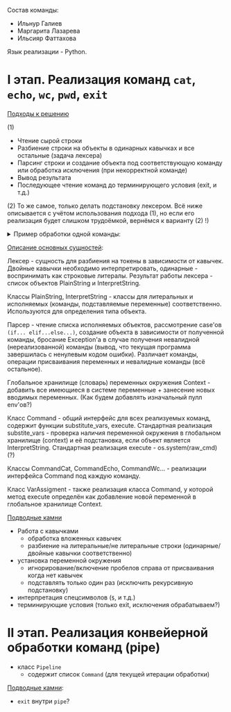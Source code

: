 Состав команды:
- Ильнур Галиев
- Маргарита Лазарева
- Ильсияр Фаттахова

Язык реализации - Python.

# I этап. Реализация команд `cat`, `echo`, `wc`, `pwd`, `exit`

<ins>Подходы к решению</ins>

(1)
- Чтение сырой строки
- Разбиение строки на объекты в одинарных кавычках и все остальные (задача лексера)
- Парсинг строки и создание объекта под соответствующую команду или обработка исключения (при некорректной команде)
- Вывод результата
- Последующее чтение команд до терминирующего условия (exit, и т.д.)

(2)
То же самое, только делать подстановку лексером. Всё ниже описывается с учётом использования подхода (1), но если его реализация будет слишком трудоёмкой, вернёмся к варианту (2) !)

<details>
<summary>Пример обработки одной команды:</summary>
  <img src="https://raw.githubusercontent.com/ritka-admin/sd_cli/dev/scheme/scheme.png">
</details>

<ins>Описание основных сущностей</ins>:

Лексер - сущность для разбиения на токены в зависимости от кавычек. Двойные кавычки необходимо интерпретировать, одинарные - воспринимать как строковые литералы. Результат работы лексера - список объектов PlainString и InterpretString.

Классы PlainString, InterpretString - классы для литеральных и исполняемых (команды, подставляемые переменные) соответственно. Используются для определения типа объекта.

Парсер - чтение списка исполняемых объектов, рассмотрение case'ов `(if... elif...else...)`, создание объекта в зависимости от полученной команды, бросание Exception'a в случае получения невалидной (нереализованной) команды (вывод, что текущая программа завершилась с ненулевым кодом ошибки). Различает команды, операции присваивания переменных и невалидные команды (всё остальное).

Глобальное хранилище (словарь) переменных окружения Context - добавить все имеющиеся в системе переменные + занесение новых вводимых переменных. (Как будем добавлять изначальный пулл env'ов?)

Класс Command - общий интерфейс для всех реализуемых команд, содержит функции substitute_vars,
execute. Стандартная реализация substite_vars - проверка наличия переменной окружения
в глобальном хранилище (context) и её подстановка, если объект является InterpretString. Стандартная реализация execute - os.system(raw_cmd) (?)

Классы CommandCat, CommandEcho, CommandWc... - реализации интерфейса Command под каждую команду.

Класс VarAssigment - также реализация класса Command, у которой метод execute определён как  добавление новой переменной в глобальное хранилище Context.

<ins>Подводные камни</ins>

- Работа с кавычками
  - обработка вложенных кавычек
  - разбиение на литеральные/не литеральные строки (одинарные/двойные кавычки соответственно)
- установка переменной окружения
  - игнорирование/включение пробелов справа от присваивания когда нет кавычек
  - подставлять только один раз (исключить рекурсивную подстановку)
- интерпретация спецсимволов (`$`, и т.д.)
- терминирующие условия (только exit, исключения обрабатываем?)

# II этап.  Реализация конвейерной обработки команд (pipe)

- класс `Pipeline`
  - содержит список `Command` (для текущей итерации обработки)

<ins>Подводные камни</ins>:
- `exit` внутри `pipe`?
